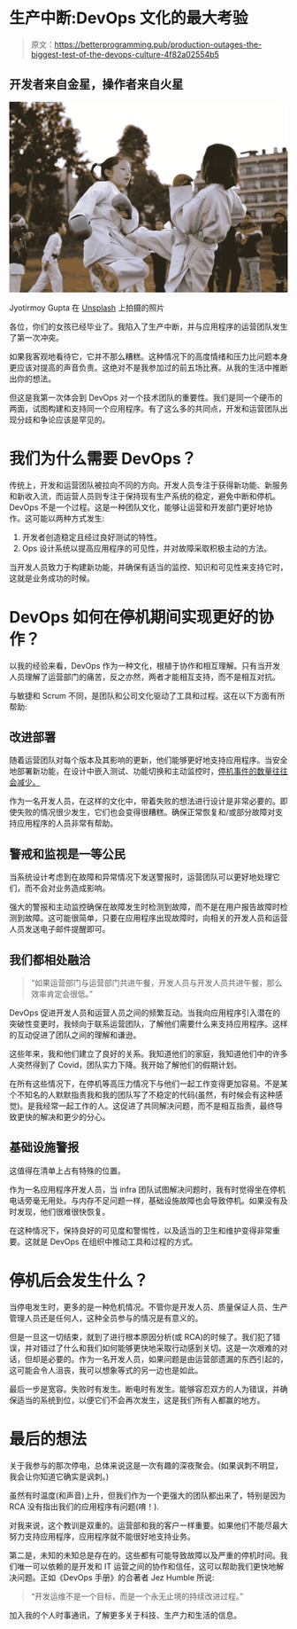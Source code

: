 # 生产中断:DevOps 文化的最大考验

> 原文：<https://betterprogramming.pub/production-outages-the-biggest-test-of-the-devops-culture-4f82a02554b5>

## 开发者来自金星，操作者来自火星

![](img/3f8d2e93c53f78bebf429d020afa6e64.png)

Jyotirmoy Gupta 在 [Unsplash](https://unsplash.com?utm_source=medium&utm_medium=referral) 上拍摄的照片

各位，你们的女孩已经毕业了。我陷入了生产中断，并与应用程序的运营团队发生了第一次冲突。

如果我客观地看待它，它并不那么糟糕。这种情况下的高度情绪和压力比问题本身更应该对提高的声音负责。这绝对不是我参加过的前五场比赛。从我的生活中推断出你的想法。

但这是我第一次体会到 DevOps 对一个技术团队的重要性。我们是同一个硬币的两面，试图构建和支持同一个应用程序。有了这么多的共同点，开发和运营团队出现分歧和争论应该是罕见的。

# 我们为什么需要 DevOps？

传统上，开发和运营团队被拉向不同的方向。开发人员专注于获得新功能、新服务和新收入流，而运营人员则专注于保持现有生产系统的稳定，避免中断和停机。DevOps 不是一个过程。这是一种团队文化，能够让运营和开发部门更好地协作。这可能以两种方式发生:

1.  开发者创造稳定且经过良好测试的特性。
2.  Ops 设计系统以提高应用程序的可见性，并对故障采取积极主动的方法。

当开发人员致力于构建新功能，并确保有适当的监控、知识和可见性来支持它时，这就是业务成功的时候。

# DevOps 如何在停机期间实现更好的协作？

以我的经验来看，DevOps 作为一种文化，根植于协作和相互理解。只有当开发人员理解了运营部门的痛苦，反之亦然，两者才能相互支持，而不是相互对抗。

与敏捷和 Scrum 不同，是团队和公司文化驱动了工具和过程。这在以下方面有所帮助:

## 改进部署

随着运营团队对每个版本及其影响的更新，他们能够更好地支持应用程序。当安全地部署新功能，在设计中嵌入测试、功能切换和主动监控时，[停机事件的数量往往会减少。](https://cacm.acm.org/magazines/2019/8/238341-research-for-practice-the-devops-phenomenon/fulltext)

作为一名开发人员，在这样的文化中，带着失败的想法进行设计是非常必要的。即使失败的情况很少发生，它们也会变得很糟糕。确保正常恢复和/或部分故障对支持应用程序的人员非常有帮助。

## 警戒和监视是一等公民

当系统设计考虑到在故障和异常情况下发送警报时，运营团队可以更好地处理它们，而不会对业务造成影响。

强大的警报和主动监控确保在故障发生时检测到故障，而不是在用户报告故障时检测到故障。这可能很简单，只要在应用程序出现故障时，向相关的开发人员和运营人员发送电子邮件提醒即可。

## 我们都相处融洽

> “如果运营部门与运营部门共进午餐，开发人员与开发人员共进午餐，那么效率肯定会很低。”

DevOps 促进开发人员和运营人员之间的频繁互动。当我向应用程序引入潜在的突破性变更时，我倾向于联系运营团队，了解他们需要什么来支持应用程序。这样的互动促进了团队之间的理解和谦逊。

这些年来，我和他们建立了良好的关系。我知道他们的家庭，我知道他们中的许多人突然得到了 Covid，团队实力下降。我开始了解他们的假期计划。

在所有这些情况下，在停机等高压力情况下与他们一起工作变得更加容易。不是某个不知名的人默默指责我和我的团队写了不稳定的代码(虽然，有时候会有这种感觉)。是我经常一起工作的人。这促进了共同解决问题，而不是相互指责，最终导致更快的解决和更少的分心。

## 基础设施警报

这值得在清单上占有特殊的位置。

作为一名应用程序开发人员，当 infra 团队试图解决问题时，我有时觉得坐在停机电话旁毫无用处。与内存不足问题一样，基础设施故障也会导致停机。如果没有及时发现，他们很难很快恢复。

在这种情况下，保持良好的可见度和警惕性，以及适当的卫生和维护变得非常重要。这就是 DevOps 在组织中推动工具和过程的方式。

# 停机后会发生什么？

当停电发生时，更多的是一种危机情况。不管你是开发人员、质量保证人员、生产管理人员还是任何人，这种全员参与的情况是有意义的。

但是一旦这一切结束，就到了进行根本原因分析(或 RCA)的时候了。我们犯了错误，并对错过了什么和我们如何能够更快地采取行动感到关切。这是一次艰难的对话，但却是必要的。作为一名开发人员，如果问题是由运营部遗漏的东西引起的，这可能会令人沮丧，我可以想象等式的另一边也是如此。

最后一步是宽容。失败时有发生。断电时有发生。能够容忍双方的人为错误，并确保适当的系统到位，以便它们不会再次发生，这是我们所有人都赢的地方。

# 最后的想法

关于我参与的那次停电，总体来说这是一次有趣的深夜聚会。(如果讽刺不明显，我会让你知道它确实是讽刺。)

虽然有时温度(和声音)上升，但我们作为一个更强大的团队都出来了，特别是因为 RCA 没有指出我们的应用程序有问题(唷！).

对我来说，这个教训是双重的。运营部和我的客户一样重要。如果他们不能尽最大努力支持应用程序，应用程序就不能很好地支持业务。

第二是，未知的未知总是存在的。这些都有可能导致故障以及严重的停机时间。我们唯一可以依赖的是开发和 IT 运营之间的协作和信任，这可以帮助我们更快地解决问题。正如《DevOps 手册》的合著者 Jez Humble 所说:

> “开发运维不是一个目标，而是一个永无止境的持续改进过程。”

加入我的个人时事通讯，了解更多关于科技、生产力和生活的信息。